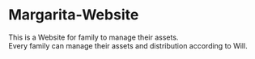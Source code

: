 # Margarita-Website  
This is a Website for family to manage their assets.  
Every family can manage their assets and distribution according to Will.  
